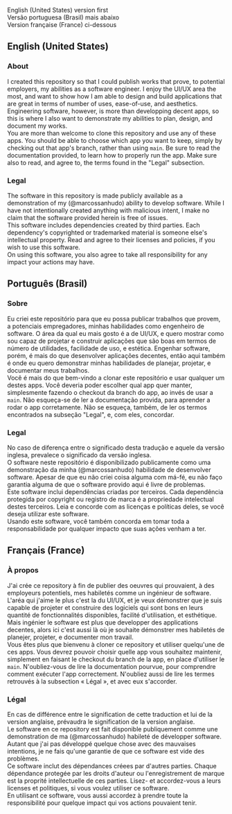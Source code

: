 English (United States) version first  
Versão portuguesa (Brasil) mais abaixo  
Version française (France) ci-dessous  

## English (United States)
### About
I created this repository so that I could publish works that prove, to potential employers, my abilities as a software engineer. I enjoy the UI/UX area the most, and want to show how I am able to design and build applications that are great in terms of number of uses, ease-of-use, and aesthetics. Engineering software, however, is more than developping decent apps, so this is where I also want to demonstrate my abilities to plan, design, and document my works.  
You are more than welcome to clone this repository and use any of these apps. You should be able to choose which app you want to keep, simply by checking out that app's branch, rather than using `main`. Be sure to read the documentation provided, to learn how to properly run the app. Make sure also to read, and agree to, the terms found in the "Legal" subsection.
### Legal
The software in this repository is made publicly available as a demonstration of my (@marcossanhudo) ability to develop software. While I have not intentionally created anything with malicious intent, I make no claim that the software provided herein is free of issues.  
This software includes dependencies created by third parties. Each dependency's copyrighted or trademarked material is someone else's intellectual property. Read and agree to their licenses and policies, if you wish to use this software.  
On using this software, you also agree to take all responsibility for any impact your actions may have.

## Português (Brasil)
### Sobre
Eu criei este repositório para que eu possa publicar trabalhos que provem, a potenciais empregadores, minhas habilidades como engenheiro de software. O área da qual eu mais gosto é a de UI/UX, e quero mostrar como sou capaz de projetar e construir aplicações que são boas em termos de número de utilidades, facilidade de uso, e estética. Engenhar software, porém, é mais do que desenvolver aplicações decentes, então aqui também é onde eu quero demonstrar minhas habilidades de planejar, projetar, e documentar meus trabalhos.  
Você é mais do que bem-vindo a clonar este repositório e usar qualquer um destes apps. Você deveria poder escolher qual app quer manter, simplesmente fazendo o checkout da branch do app, ao invés de usar a `main`. Não esqueça-se de ler a documentação provida, para aprender a rodar o app corretamente. Não se esqueça, também, de ler os termos encontrados na subseção "Legal", e, com eles, concordar.
### Legal
No caso de diferença entre o significado desta tradução e aquele da versão inglesa, prevalece o significado da versão inglesa.  
O software neste repositório é disponibilizado publicamente como uma demonstração da minha (@marcossanhudo) habilidade de desenvolver software. Apesar de que eu não criei coisa alguma com má-fé, eu não faço garantia alguma de que o software provido aqui é livre de problemas.  
Este software inclui dependências criadas por terceiros. Cada dependência protegida por copyright ou registro de marca é a propriedade intelectual destes terceiros. Leia e concorde com as licenças e políticas deles, se você deseja utilizar este software.  
Usando este software, você também concorda em tomar toda a responsabilidade por qualquer impacto que suas ações venham a ter.

## Français (France)
### À propos
J'ai crée ce repository à fin de publier des oeuvres qui prouvaient, à des employeurs potentiels, mes habiletés comme un ingénieur de software. L'aréa qui j'aime le plus c'est la du UI/UX, et je veux démonstrer que je suis capable de projeter et construire des logiciels qui sont bons en leurs quantité de fonctionnalités disponibles, facilité d'utilisation, et esthétique. Mais ingénier le software est plus que developper des applications decentes, alors ici c'est aussi là où je souhaite démonstrer mes habiletés de planejer, projeter, e documenter mon travail.  
Vous êtes plus que bienvenu à cloner ce repository et utiliser quelqu'une de ces apps. Vous devrez pouvoir choisir quelle app vous souhaitez maintenir, simplement en faisant le checkout du branch de la app, en place d'utiliser le `main`. N'oubliez-vous de lire la documentation pourvue, pour comprendre comment exécuter l'app correctement. N'oubliez aussi de lire les termes retrouvés à la subsection « Légal », et avec eux s'accorder.
### Légal
En cas de différence entre le signification de cette traduction et lui de la version anglaise, prévaudra le signification de la version anglaise.  
Le software en ce repository est fait disponible publiquement comme une demonstration de ma (@marcossanhudo) habileté de développer software. Autant que j'ai pas développé quelque chose avec des mauvaises intentions, je ne fais qu'une garantie de que ce software est vide des problèmes.  
Ce software inclut des dépendances créees par d'autres parties. Chaque dépendance protegée par les droits d'auteur ou l'enregistrement de marque est la proprité intellectuelle de ces parties. Lisez- et accordez-vous a leurs licenses et politiques, si vous voulez utiliser ce software.  
En utilisant ce software, vous aussi accordez à prendre toute la responsibilité pour quelque impact qui vos actions pouvaient tenir.
